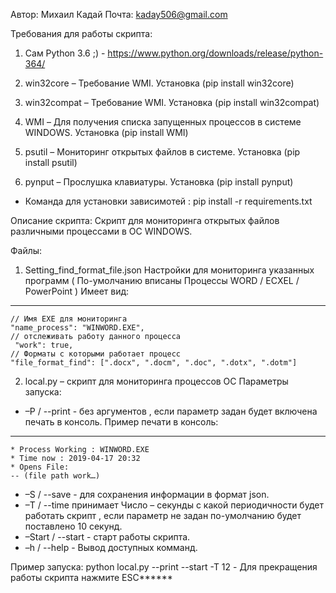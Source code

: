 Автор: Михаил Кадай 
Почта: kaday506@gmail.com

Требования для работы скрипта: 
1) Сам Python 3.6 ;) -  https://www.python.org/downloads/release/python-364/ 

2) win32core – Требование WMI.
Установка (pip install win32core)
 
3)  win32compat – Требование WMI.
Установка (pip install win32compat)

4)  WMI – Для получения списка запущенных процессов в системе WINDOWS.
Установка (pip install WMI) 

5) psutil – Мониторинг открытых файлов в системе.
Установка (pip install psutil)

6) pynput – Прослушка клавиатуры.
Установка (pip install pynput)

* Команда для установки зависимотей :
pip install -r requirements.txt

Описание скрипта: 
Скрипт для мониторинга открытых файлов различными процессами в ОС WINDOWS.

Файлы: 
1) Setting_find_format_file.json Настройки для мониторинга указанных программ ( По-умолчанию вписаны Процессы WORD / ECXEL / PowerPoint )
Имеет вид:
***
    // Имя ЕХЕ для мониторинга
    "name_process": "WINWORD.EXE", 
    // отслеживать работу данного процесса
     "work": true,
    // Форматы с которыми работает процесс 
    "file_format_find": [".docx", ".docm", ".doc", ".dotx", ".dotm"] 

2) local.py – скрипт для мониторинга процессов ОС 
Параметры запуска: 
* –P / --print  - без аргументов , если параметр задан будет включена печать в консоль.
Пример печати в консоль:
*** 
    * Process Working : WINWORD.EXE
    * Time now : 2019-04-17 20:32
    * Opens File: 
    -- (file path work…)

* –S / --save  - для сохранения информации в формат json.
* –T / --time принимает Число – секунды с какой периодичности будет работать скрипт , если параметр не задан по-умолчанию будет поставлено 10 секунд.
* –Start / --start  - старт работы скрипта. 
* –h / --help  - Вывод доступных комманд. 

Пример запуска: 
python local.py --print --start -T 12
    - Для прекращения работы скрипта нажмите ESC******

